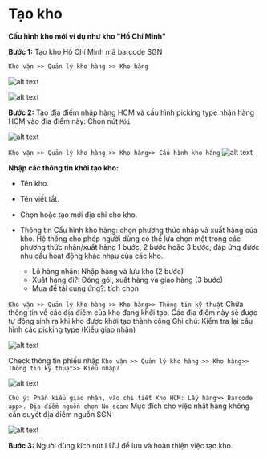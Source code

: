 # Tạo kho
**Cấu hình kho mới ví dụ như kho "Hồ Chí Minh"**

**Bước 1:** Tạo kho Hồ Chí Minh mã barcode SGN

```Kho vận >> Quản lý kho hàng >> Kho hàng```

![alt text](./ảnh1/image.png)

![alt text](./ảnh1/image-1.png)

**Bước 2:** Tạo địa điểm nhập hàng HCM và cấu hình picking type nhận hàng HCM vào địa điểm này: Chọn nút ```Mới```

![alt text](./ảnh1/image-2.png)

```Kho vận >> Quản lý kho hàng >> Kho hàng>> Cấu hình kho hàng```
![alt text](./ảnh1/image-3.png)

**Nhập các thông tin khởi tạo kho:**

+ Tên kho.

+ Tên viết tắt.

+ Chọn hoặc tạo mới địa chỉ cho kho.

+ Thông tin Cấu hình kho hàng: chọn phương thức nhập và xuất hàng của kho. Hệ thống cho phép người dùng có thể lựa chọn một trong các phương thức nhận/xuất hàng 1 bước, 2 bước hoặc 3 bước, đáp ứng được nhu cầu hoạt động khác nhau của các kho.
    + Lô hàng nhận: Nhập hàng và lưu kho (2 bước)
    + Xuất hàng đi?: Đóng gói, xuất hàng và giao hàng (3 bước)
    + Mua để tái cung ứng?: tích chọn


```Kho vận >> Quản lý kho hàng >> Kho hàng>> Thông tin kỹ thuật```
Chứa thông tin về các địa điểm của kho đang khởi tạo. Các địa điểm này sẽ được tự động sinh ra khi kho được khởi tạo thành công
Ghi chú: Kiểm tra lại cấu hình các picking type (Kiểu giao nhận)

![alt text](./ảnh1/image-4.png)


Check thông tin phiếu nhập ```Kho vận >> Quản lý kho hàng >> Kho hàng>> Thông tin kỹ thuật>> Kiểu nhập?```

![alt text](./ảnh1/image-7.png)

```Chú ý: Phần kiểu giao nhận, vào chi tiết Kho HCM: Lấy hàng>> Barcode app>. Địa điểm nguồn chọn No scan```: Mục đích cho việc nhặt hàng không cần quyét địa điểm nguồn SGN

![alt text](./ảnh1/image-8.png)

**Bước 3:** Người dùng kích nút LƯU để lưu và hoàn thiện việc tạo kho.


